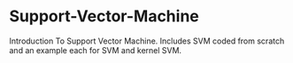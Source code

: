 # Support-Vector-Machine
Introduction To Support Vector Machine. Includes SVM coded from scratch and an example each for SVM and kernel SVM.
